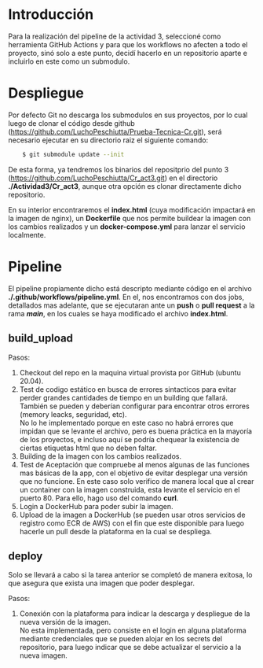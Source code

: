 
# Introducción

Para la realización del pipeline de la actividad 3, seleccioné como herramienta GitHub Actions y para que los workflows no afecten a todo el proyecto, sinó solo a este punto, decidí hacerlo en un repositorio aparte e incluirlo en este como un submodulo.

# Despliegue

Por defecto Git no descarga los submodulos en sus proyectos, por lo cual luego de clonar el código desde github (https://github.com/LuchoPeschiutta/Prueba-Tecnica-Cr.git), será necesario ejecutar en su directorio raiz el siguiente comando:
``` bash
    $ git submodule update --init 
```
De esta forma, ya tendremos los binarios del repositprio del punto 3 (https://github.com/LuchoPeschiutta/Cr_act3.git) en el directorio **./Actividad3/Cr_act3**, aunque otra opción es clonar directamente dicho repositorio.

En su interior encontraremos el **index.html** (cuya modificación impactará en la imagen de nginx), un **Dockerfile** que nos permite buildear la imagen con los cambios realizados y un **docker-compose.yml** para lanzar el servicio localmente.

# Pipeline

El pipeline propiamente dicho está descripto mediante código en el archivo **./.github/workflows/pipeline.yml**. En el, nos encontramos con dos jobs, detallados mas adelante, que se ejecutaran ante un **push** o **pull request** a la rama ***main***, en los cuales se haya modificado el archivo **index.html**.

## build_upload
Pasos:

1. Checkout del repo en la maquina virtual provista por GitHub (ubuntu 20.04).
2. Test de codigo estático en busca de errores sintacticos para evitar perder grandes cantidades de tiempo en un building que fallará. También se pueden y deberían configurar para encontrar otros errores (memory leacks, seguridad, etc).  
No lo he implementado porque en este caso no habrá errores que impidan que se levante el archivo, pero es buena práctica en la mayoría de los proyectos, e incluso aquí se podría chequear la existencia de ciertas etiquetas html que no deben faltar.
3. Building de la imagen con los cambios realizados.
4. Test de Aceptación que compruebe al menos algunas de las funciones mas básicas de la app, con el objetivo de evitar desplegar una versión que no funcione. 
En este caso solo verifico de manera local que al crear un container con la imagen construida, esta levante el servicio en el puerto 80. Para ello, hago uso del comando **curl**.
5. Login a DockerHub para poder subir la imagen.
6. Upload de la imagen a DockerHub (se pueden usar otros servicios de registro como ECR de AWS) con el fin que este disponible para luego hacerle un pull desde la plataforma en la cual se despliega.

## deploy 
Solo se llevará a cabo si la tarea anterior se completó de manera exitosa, lo que asegura que exista una imagen que poder desplegar.

Pasos:

1. Conexión con la plataforma para indicar la descarga y despliegue de la nueva versión de la imagen.  
No esta implementada, pero consiste en el login en alguna plataforma mediante credenciales que se pueden alojar en los secrets del repositorio, para luego indicar que se debe actualizar el servicio a la nueva imagen.